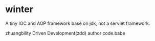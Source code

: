 # winter
A tiny IOC and AOP framework base on jdk, not a servlet framework.

zhuangbility Driven Development(zdd)
author code.babe

